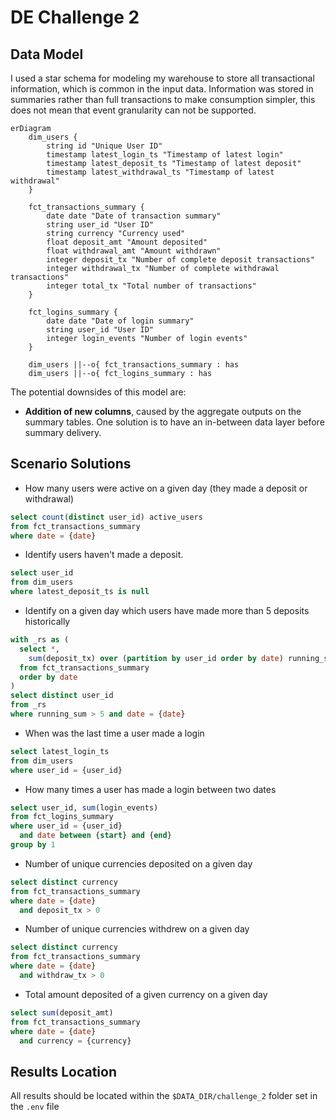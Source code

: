 # DE Challenge 2

## Data Model

I used a star schema for modeling my warehouse to store all transactional information, which is common in the input data. Information was stored in summaries rather than full transactions to make consumption simpler, this does not mean that event granularity can not be supported.

```mermaid
erDiagram
    dim_users {
        string id "Unique User ID"
        timestamp latest_login_ts "Timestamp of latest login"
        timestamp latest_deposit_ts "Timestamp of latest deposit"
        timestamp latest_withdrawal_ts "Timestamp of latest withdrawal"
    }

    fct_transactions_summary {
        date date "Date of transaction summary"
        string user_id "User ID"
        string currency "Currency used"
        float deposit_amt "Amount deposited"
        float withdrawal_amt "Amount withdrawn"
        integer deposit_tx "Number of complete deposit transactions"
        integer withdrawal_tx "Number of complete withdrawal transactions"
        integer total_tx "Total number of transactions"
    }

    fct_logins_summary {
        date date "Date of login summary"
        string user_id "User ID"
        integer login_events "Number of login events"
    }

    dim_users ||--o{ fct_transactions_summary : has
    dim_users ||--o{ fct_logins_summary : has
```

The potential downsides of this model are:
  * **Addition of new columns**, caused by the aggregate outputs on the summary tables. One solution is to have an in-between data layer before summary delivery.

## Scenario Solutions
- How many users were active on a given day (they made a deposit or withdrawal)

```sql
select count(distinct user_id) active_users
from fct_transactions_summary
where date = {date}
```

- Identify users haven't made a deposit.

```sql
select user_id
from dim_users
where latest_deposit_ts is null
```

- Identify on a given day which users have made more than 5 deposits historically

```sql
with _rs as (
  select *,
    sum(deposit_tx) over (partition by user_id order by date) running_sum
  from fct_transactions_summary
  order by date
)
select distinct user_id
from _rs
where running_sum > 5 and date = {date}
```

- When was the last time a user made a login

```sql
select latest_login_ts
from dim_users
where user_id = {user_id}
```


- How many times a user has made a login between two dates

```sql
select user_id, sum(login_events)
from fct_logins_summary
where user_id = {user_id}
  and date between {start} and {end}
group by 1
```

- Number of unique currencies deposited on a given day

```sql
select distinct currency
from fct_transactions_summary
where date = {date}
  and deposit_tx > 0
```

- Number of unique currencies withdrew on a given day

```sql
select distinct currency
from fct_transactions_summary
where date = {date}
  and withdraw_tx > 0
```

- Total amount deposited of a given currency on a given day 

```sql
select sum(deposit_amt)
from fct_transactions_summary
where date = {date}
  and currency = {currency}
```

## Results Location

All results should be located within the `$DATA_DIR/challenge_2` folder set in the `.env` file
